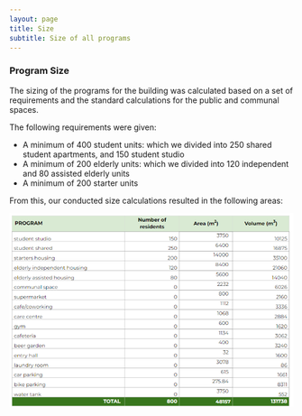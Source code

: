 ```yaml
---
layout: page
title: Size
subtitle: Size of all programs  
---
```


### Program Size  
The sizing of the programs for the building was calculated based on a set of requirements and the standard calculations for the public and communal spaces. 

The following requirements were given: 
- A minimum of 400 student units: which we divided into 250 shared student apartments, and 150 student studio 
- A minimum of 200 elderly units: which we divided into 120 independent and 80 assisted elderly units
- A minimum of 200 starter units 

From this, our conducted size calculations resulted in the following areas: 

![Text_test](assets/img/size.png)


